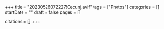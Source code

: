 +++
title = "20230526072227!Cecunj.avif"
tags = ["Photos"]
categories = []
startDate = ""
draft = false
pages = []

citations = []
+++
